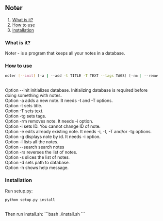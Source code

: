## Noter ##

1. [What is it?](#what-is-it)<br/>
2. [How to use](#how-to-use)<br/>
3. [Installation](#installation)<br/>

### What is it? ###
Noter - is a program that keeps all your notes in a database.<br/>

### How to use ###
```bash
noter [--init] [-a | --add -t TITLE -T TEXT --tags TAGS] [-rm | --remove -i ID] [-e | --edit -i ID -t TITLE -T TEXT -tg TAGS] [-g | --get -i ID] [-l | --ls | --list] [-rs | --reverse] [-s | --slice] [-d | --db-path] [-h | --help]
```
<br/>
Option --init initializes database. Initializing database is required before doing something with notes.<br/>
Option -a adds a new note. It needs -t and -T options.<br/>
Option -t sets title.<br/>
Option -T sets text.<br/>
Option -tg sets tags.<br/>
Option -rm removes note. It needs -i option.<br/>
Option -i sets ID. You cannot change ID of note.<br/>
Option -e edits already existing note. It needs -i, -t, -T and/or -tg options.<br/>
Option -g displays note by id. It needs -i option.<br/>
Option -l lists all the notes.<br/>
Option --search search notes<br/>
Option -rs reverses the list of notes.<br/>
Option -s slices the list of notes.<br/>
Option -d sets path to database.<br/>
Option -h shows help message.<br/>

### Installation ###
Run setup.py:
```bash
python setup.py install
```
<br/>
Then run install.sh:
```bash
./install.sh
```
